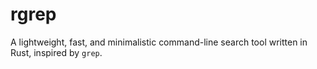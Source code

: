 # rgrep

A lightweight, fast, and minimalistic command-line search tool written in Rust, inspired by `grep`.
